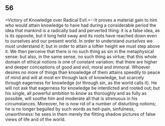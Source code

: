 ## 56

=Victory of Knowledge over Radical Evil.=--It proves a material gain to
him who would attain knowledge to have had during a considerable period
the idea that mankind is a radically bad and perverted thing: it is a
false idea, as is its opposite, but it long held sway and its roots have
reached down even to ourselves and our present world. In order to
understand _ourselves_ we must understand _it_; but in order to attain a
loftier height we must step above it. We then perceive that there is no
such thing as sin in the metaphysical sense: but also, in the same
sense, no such thing as virtue; that this whole domain of ethical
notions is one of constant variation; that there are higher and deeper
conceptions of good and evil, moral and immoral. Whoever desires no more
of things than knowledge of them attains speedily to peace of mind and
will at most err through lack of knowledge, but scarcely through
eagerness for knowledge (or through sin, as the world calls it). He will
not ask that eagerness for knowledge be interdicted and rooted out; but
his single, all powerful ambition to _know_ as thoroughly and as fully
as possible, will soothe him and moderate all that is strenuous in his
circumstances. Moreover, he is now rid of a number of disturbing
notions; he is no longer beguiled by such words as hell-pain,
sinfulness, unworthiness: he sees in them merely the flitting shadow
pictures of false views of life and of the world.


